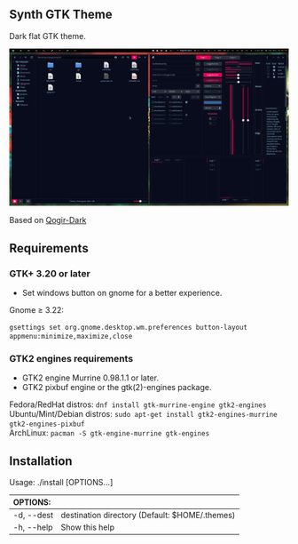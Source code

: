 ## Synth GTK Theme

Dark flat GTK theme.

![1](https://github.com/romovs/synth/blob/master/screenshot.png?raw=true)

Based on [Qogir-Dark](https://github.com/vinceliuice/Qogir-theme)

## Requirements

### GTK+ 3.20 or later
- Set windows button on gnome for a better experience.

Gnome ≥ 3.22:
```
gsettings set org.gnome.desktop.wm.preferences button-layout appmenu:minimize,maximize,close
```

### GTK2 engines requirements
- GTK2 engine Murrine 0.98.1.1 or later.
- GTK2 pixbuf engine or the gtk(2)-engines package.

Fedora/RedHat distros: `dnf install gtk-murrine-engine gtk2-engines`  
Ubuntu/Mint/Debian distros: `sudo apt-get install gtk2-engines-murrine gtk2-engines-pixbuf`  
ArchLinux: `pacman -S gtk-engine-murrine gtk-engines`

## Installation

Usage:  ./install  [OPTIONS...]

|  OPTIONS:    | |
|:-------------|:-------------|
| -d, --dest   | destination directory (Default: $HOME/.themes) |
| -h, --help   | Show this help |

